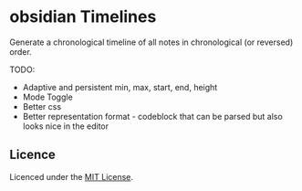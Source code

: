# obsidian Timelines
Generate a chronological timeline of all notes in chronological (or reversed) order. 

TODO:
- Adaptive and persistent min, max, start, end, height
- Mode Toggle
- Better css
- Better representation format - codeblock that can be parsed but also looks nice in the editor

## Licence

Licenced under the [MIT License](https://mit-license.org/).
